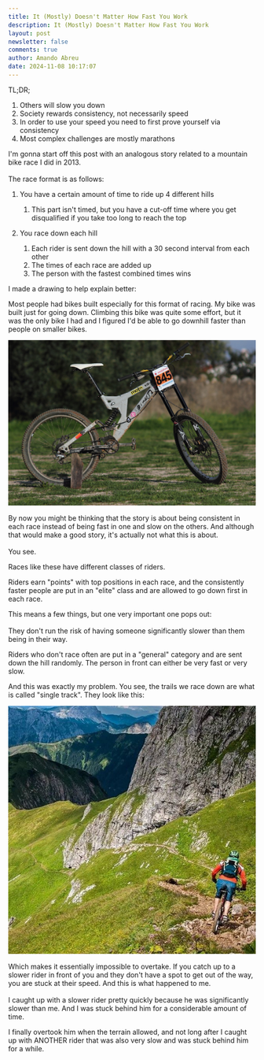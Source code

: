 ```yaml
---
title: It (Mostly) Doesn't Matter How Fast You Work
description: It (Mostly) Doesn't Matter How Fast You Work
layout: post
newsletter: false
comments: true
author: Amando Abreu
date: 2024-11-08 10:17:07
---
```

TL;DR; 

1. Others will slow you down
2. Society rewards consistency, not necessarily speed
3. In order to use your speed you need to first prove yourself via consistency 
4. Most complex challenges are mostly marathons

I'm gonna start off this post with an analogous story related to a mountain bike race I did in 2013.\
\
The race format is as follows:

1. You have a certain amount of time to ride up 4 different hills

   1. This part isn't timed, but you have a cut-off time where you get disqualified if you take too long to reach the top
2. You race down each hill 

   1. Each rider is sent down the hill with a 30 second interval from each other
   2. The times of each race are added up
   3. The person with the fastest combined times wins

I made a drawing to help explain better:

Most people had bikes built especially for this format of racing. My bike was built just for going down. Climbing this bike was quite some effort, but it was the only bike I had and I figured I'd be able to go downhill faster than people on smaller bikes.

![](/assets/images/posts/p5pb9244924.jpeg)

By now you might be thinking that the story is about being consistent in each race instead of being fast in one and slow on the others. And although that would make a good story, it's actually not what this is about.\
\
You see. 

Races like these have different classes of riders. 

Riders earn "points" with top positions in each race, and the consistently faster people are put in an "elite" class and are allowed to go down first in each race. 

This means a few things, but one very important one pops out:\
\
They don't run the risk of having someone significantly slower than them being in their way.

Riders who don't race often are put in a "general" category and are sent down the hill randomly. The person in front can either be very fast or very slow.

And this was exactly my problem. You see, the trails we race down are what is called "single track". They look like this:

![](/assets/images/posts/69a3b0b3dfd66bb2ff36c24cd3e21942.jpeg)

Which makes it essentially impossible to overtake. If you catch up to a slower rider in front of you and they don't have a spot to get out of the way, you are stuck at their speed. And this is what happened to me.\
\
I caught up with a slower rider pretty quickly because he was significantly slower than me. And I was stuck behind him for a considerable amount of time. 

I finally overtook him when the terrain allowed, and not long after I caught up with ANOTHER rider that was also very slow and was stuck behind him for a while.